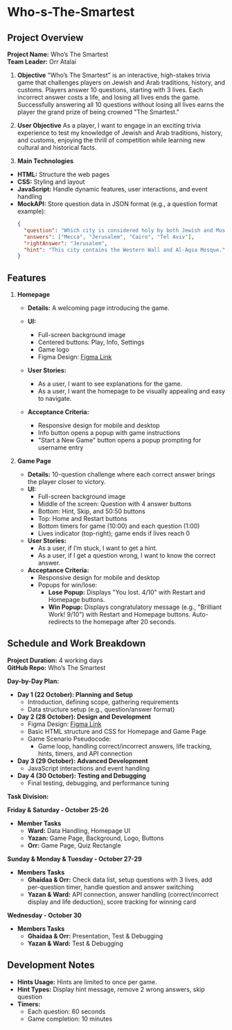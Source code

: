 # Who-s-The-Smartest

## Project Overview

**Project Name:** Who’s The Smartest  
**Team Leader:** Orr Atalai

1. **Objective**
   "Who’s The Smartest" is an interactive, high-stakes trivia game that challenges players on Jewish and Arab traditions, history, and customs. Players answer 10 questions, starting with 3 lives. Each incorrect answer costs a life, and losing all lives ends the game. Successfully answering all 10 questions without losing all lives earns the player the grand prize of being crowned "The Smartest."

2. **User Objective**
   As a player, I want to engage in an exciting trivia experience to test my knowledge of Jewish and Arab traditions, history, and customs, enjoying the thrill of competition while learning new cultural and historical facts.

3. **Main Technologies**

- **HTML:** Structure the web pages
- **CSS:** Styling and layout
- **JavaScript:** Handle dynamic features, user interactions, and event handling
- **MockAPI:** Store question data in JSON format (e.g., a question format example):
  ```json
  {
    "question": "Which city is considered holy by both Jewish and Muslim people?",
    "answers": ["Mecca", "Jerusalem", "Cairo", "Tel Aviv"],
    "rightAnswer": "Jerusalem",
    "hint": "This city contains the Western Wall and Al-Aqsa Mosque."
  }
  ```

## Features

1. **Homepage**

   - **Details:** A welcoming page introducing the game.
   - **UI:**

     - Full-screen background image
     - Centered buttons: Play, Info, Settings
     - Game logo
     - Figma Design: [Figma Link](https://www.figma.com/design/NsK7X0dTrK8WqMJkM3AnTB/Who's-The-Smartest?node-id=0-1&t=lt7szGch1FjCTM7y-1)

   - **User Stories:**
     - As a user, I want to see explanations for the game.
     - As a user, I want the homepage to be visually appealing and easy to navigate.
   - **Acceptance Criteria:**
     - Responsive design for mobile and desktop
     - Info button opens a popup with game instructions
     - "Start a New Game" button opens a popup prompting for username entry

2. **Game Page**
   - **Details:** 10-question challenge where each correct answer brings the player closer to victory.
   - **UI:**
     - Full-screen background image
     - Middle of the screen: Question with 4 answer buttons
     - Bottom: Hint, Skip, and 50:50 buttons
     - Top: Home and Restart buttons
     - Bottom timers for game (10:00) and each question (1:00)
     - Lives indicator (top-right); game ends if lives reach 0
   - **User Stories:**
     - As a user, if I’m stuck, I want to get a hint.
     - As a user, if I get a question wrong, I want to know the correct answer.
   - **Acceptance Criteria:**
     - Responsive design for mobile and desktop
     - Popups for win/lose:
       - **Lose Popup:** Displays "You lost. 4/10" with Restart and Homepage buttons.
       - **Win Popup:** Displays congratulatory message (e.g., "Brilliant Work! 9/10") with Restart and Homepage buttons. Auto-redirects to the homepage after 20 seconds.

## Schedule and Work Breakdown

**Project Duration:** 4 working days  
**GitHub Repo:** Who’s The Smartest

**Day-by-Day Plan:**

- **Day 1 (22 October): Planning and Setup**
  - Introduction, defining scope, gathering requirements
  - Data structure setup (e.g., question/answer format)
- **Day 2 (28 October): Design and Development**
  - Figma Design: [Figma Link](https://www.figma.com/design/NsK7X0dTrK8WqMJkM3AnTB/Who's-The-Smartest?node-id=0-1&t=lt7szGch1FjCTM7y-1)
  - Basic HTML structure and CSS for Homepage and Game Page
  - Game Scenario Pseudocode:
    - Game loop, handling correct/incorrect answers, life tracking, hints, timers, and API connection
- **Day 3 (29 October): Advanced Development**
  - JavaScript interactions and event handling
- **Day 4 (30 October): Testing and Debugging**
  - Final testing, debugging, and performance tuning

**Task Division:**

**Friday & Saturday - October 25-26**

- **Member Tasks**
  - **Ward:** Data Handling, Homepage UI
  - **Yazan:** Game Page, Background, Logo, Buttons
  - **Orr:** Game Page, Quiz Rectangle

**Sunday & Monday & Tuesday - October 27-29**

- **Members Tasks**
  - **Ghaidaa & Orr:** Check data list, setup questions with 3 lives, add per-question timer, handle question and answer switching
  - **Yazan & Ward:** API connection, answer handling (correct/incorrect display and life deduction), score tracking for winning card

**Wednesday - October 30**

- **Members Tasks**
  - **Ghaidaa & Orr:** Presentation, Test & Debugging
  - **Yazan & Ward:** Test & Debugging

## Development Notes

- **Hints Usage:** Hints are limited to once per game.
- **Hint Types:** Display hint message, remove 2 wrong answers, skip question
- **Timers:**
  - Each question: 60 seconds
  - Game completion: 10 minutes
